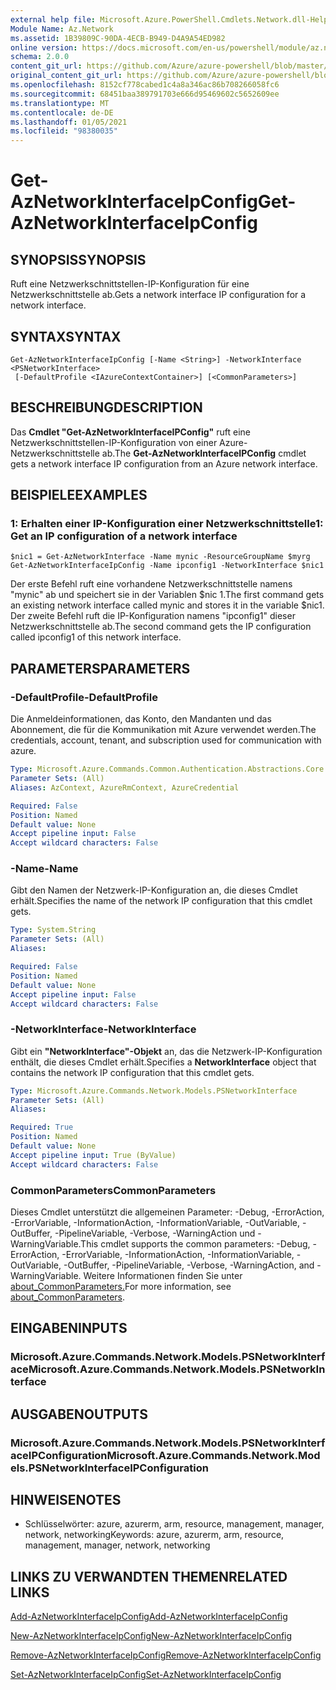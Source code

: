 ```yaml
---
external help file: Microsoft.Azure.PowerShell.Cmdlets.Network.dll-Help.xml
Module Name: Az.Network
ms.assetid: 1B39809C-90DA-4ECB-B949-D4A9A54ED982
online version: https://docs.microsoft.com/en-us/powershell/module/az.network/get-aznetworkinterfaceipconfig
schema: 2.0.0
content_git_url: https://github.com/Azure/azure-powershell/blob/master/src/Network/Network/help/Get-AzNetworkInterfaceIpConfig.md
original_content_git_url: https://github.com/Azure/azure-powershell/blob/master/src/Network/Network/help/Get-AzNetworkInterfaceIpConfig.md
ms.openlocfilehash: 8152cf778cabed1c4a8a346ac86b708266058fc6
ms.sourcegitcommit: 68451baa389791703e666d95469602c5652609ee
ms.translationtype: MT
ms.contentlocale: de-DE
ms.lasthandoff: 01/05/2021
ms.locfileid: "98380035"
---
```

# <span data-ttu-id="9d215-101">Get-AzNetworkInterfaceIpConfig</span><span class="sxs-lookup"><span data-stu-id="9d215-101">Get-AzNetworkInterfaceIpConfig</span></span>

## <span data-ttu-id="9d215-102">SYNOPSIS</span><span class="sxs-lookup"><span data-stu-id="9d215-102">SYNOPSIS</span></span>
<span data-ttu-id="9d215-103">Ruft eine Netzwerkschnittstellen-IP-Konfiguration für eine Netzwerkschnittstelle ab.</span><span class="sxs-lookup"><span data-stu-id="9d215-103">Gets a network interface IP configuration for a network interface.</span></span>

## <span data-ttu-id="9d215-104">SYNTAX</span><span class="sxs-lookup"><span data-stu-id="9d215-104">SYNTAX</span></span>

```
Get-AzNetworkInterfaceIpConfig [-Name <String>] -NetworkInterface <PSNetworkInterface>
 [-DefaultProfile <IAzureContextContainer>] [<CommonParameters>]
```

## <span data-ttu-id="9d215-105">BESCHREIBUNG</span><span class="sxs-lookup"><span data-stu-id="9d215-105">DESCRIPTION</span></span>
<span data-ttu-id="9d215-106">Das **Cmdlet "Get-AzNetworkInterfaceIPConfig"** ruft eine Netzwerkschnittstellen-IP-Konfiguration von einer Azure-Netzwerkschnittstelle ab.</span><span class="sxs-lookup"><span data-stu-id="9d215-106">The **Get-AzNetworkInterfaceIPConfig** cmdlet gets a network interface IP configuration from an Azure network interface.</span></span>

## <span data-ttu-id="9d215-107">BEISPIELE</span><span class="sxs-lookup"><span data-stu-id="9d215-107">EXAMPLES</span></span>

### <span data-ttu-id="9d215-108">1: Erhalten einer IP-Konfiguration einer Netzwerkschnittstelle</span><span class="sxs-lookup"><span data-stu-id="9d215-108">1: Get an IP configuration of a network interface</span></span>
```
$nic1 = Get-AzNetworkInterface -Name mynic -ResourceGroupName $myrg
Get-AzNetworkInterfaceIpConfig -Name ipconfig1 -NetworkInterface $nic1
```

<span data-ttu-id="9d215-109">Der erste Befehl ruft eine vorhandene Netzwerkschnittstelle namens "mynic" ab und speichert sie in der Variablen $nic 1.</span><span class="sxs-lookup"><span data-stu-id="9d215-109">The first command gets an existing network interface called mynic and stores it in the variable $nic1.</span></span> <span data-ttu-id="9d215-110">Der zweite Befehl ruft die IP-Konfiguration namens "ipconfig1" dieser Netzwerkschnittstelle ab.</span><span class="sxs-lookup"><span data-stu-id="9d215-110">The second command gets the IP configuration called ipconfig1 of this network interface.</span></span>
    

## <span data-ttu-id="9d215-111">PARAMETERS</span><span class="sxs-lookup"><span data-stu-id="9d215-111">PARAMETERS</span></span>

### <span data-ttu-id="9d215-112">-DefaultProfile</span><span class="sxs-lookup"><span data-stu-id="9d215-112">-DefaultProfile</span></span>
<span data-ttu-id="9d215-113">Die Anmeldeinformationen, das Konto, den Mandanten und das Abonnement, die für die Kommunikation mit Azure verwendet werden.</span><span class="sxs-lookup"><span data-stu-id="9d215-113">The credentials, account, tenant, and subscription used for communication with azure.</span></span>

```yaml
Type: Microsoft.Azure.Commands.Common.Authentication.Abstractions.Core.IAzureContextContainer
Parameter Sets: (All)
Aliases: AzContext, AzureRmContext, AzureCredential

Required: False
Position: Named
Default value: None
Accept pipeline input: False
Accept wildcard characters: False
```

### <span data-ttu-id="9d215-114">-Name</span><span class="sxs-lookup"><span data-stu-id="9d215-114">-Name</span></span>
<span data-ttu-id="9d215-115">Gibt den Namen der Netzwerk-IP-Konfiguration an, die dieses Cmdlet erhält.</span><span class="sxs-lookup"><span data-stu-id="9d215-115">Specifies the name of the network IP configuration that this cmdlet gets.</span></span>

```yaml
Type: System.String
Parameter Sets: (All)
Aliases:

Required: False
Position: Named
Default value: None
Accept pipeline input: False
Accept wildcard characters: False
```

### <span data-ttu-id="9d215-116">-NetworkInterface</span><span class="sxs-lookup"><span data-stu-id="9d215-116">-NetworkInterface</span></span>
<span data-ttu-id="9d215-117">Gibt ein **"NetworkInterface"-Objekt** an, das die Netzwerk-IP-Konfiguration enthält, die dieses Cmdlet erhält.</span><span class="sxs-lookup"><span data-stu-id="9d215-117">Specifies a **NetworkInterface** object that contains the network IP configuration that this cmdlet gets.</span></span>

```yaml
Type: Microsoft.Azure.Commands.Network.Models.PSNetworkInterface
Parameter Sets: (All)
Aliases:

Required: True
Position: Named
Default value: None
Accept pipeline input: True (ByValue)
Accept wildcard characters: False
```

### <span data-ttu-id="9d215-118">CommonParameters</span><span class="sxs-lookup"><span data-stu-id="9d215-118">CommonParameters</span></span>
<span data-ttu-id="9d215-119">Dieses Cmdlet unterstützt die allgemeinen Parameter: -Debug, -ErrorAction, -ErrorVariable, -InformationAction, -InformationVariable, -OutVariable, -OutBuffer, -PipelineVariable, -Verbose, -WarningAction und -WarningVariable.</span><span class="sxs-lookup"><span data-stu-id="9d215-119">This cmdlet supports the common parameters: -Debug, -ErrorAction, -ErrorVariable, -InformationAction, -InformationVariable, -OutVariable, -OutBuffer, -PipelineVariable, -Verbose, -WarningAction, and -WarningVariable.</span></span> <span data-ttu-id="9d215-120">Weitere Informationen finden Sie unter [about_CommonParameters.](http://go.microsoft.com/fwlink/?LinkID=113216)</span><span class="sxs-lookup"><span data-stu-id="9d215-120">For more information, see [about_CommonParameters](http://go.microsoft.com/fwlink/?LinkID=113216).</span></span>

## <span data-ttu-id="9d215-121">EINGABEN</span><span class="sxs-lookup"><span data-stu-id="9d215-121">INPUTS</span></span>

### <span data-ttu-id="9d215-122">Microsoft.Azure.Commands.Network.Models.PSNetworkInterface</span><span class="sxs-lookup"><span data-stu-id="9d215-122">Microsoft.Azure.Commands.Network.Models.PSNetworkInterface</span></span>

## <span data-ttu-id="9d215-123">AUSGABEN</span><span class="sxs-lookup"><span data-stu-id="9d215-123">OUTPUTS</span></span>

### <span data-ttu-id="9d215-124">Microsoft.Azure.Commands.Network.Models.PSNetworkInterfaceIPConfiguration</span><span class="sxs-lookup"><span data-stu-id="9d215-124">Microsoft.Azure.Commands.Network.Models.PSNetworkInterfaceIPConfiguration</span></span>

## <span data-ttu-id="9d215-125">HINWEISE</span><span class="sxs-lookup"><span data-stu-id="9d215-125">NOTES</span></span>
* <span data-ttu-id="9d215-126">Schlüsselwörter: azure, azurerm, arm, resource, management, manager, network, networking</span><span class="sxs-lookup"><span data-stu-id="9d215-126">Keywords: azure, azurerm, arm, resource, management, manager, network, networking</span></span>

## <span data-ttu-id="9d215-127">LINKS ZU VERWANDTEN THEMEN</span><span class="sxs-lookup"><span data-stu-id="9d215-127">RELATED LINKS</span></span>

[<span data-ttu-id="9d215-128">Add-AzNetworkInterfaceIpConfig</span><span class="sxs-lookup"><span data-stu-id="9d215-128">Add-AzNetworkInterfaceIpConfig</span></span>](./Add-AzNetworkInterfaceIpConfig.md)

[<span data-ttu-id="9d215-129">New-AzNetworkInterfaceIpConfig</span><span class="sxs-lookup"><span data-stu-id="9d215-129">New-AzNetworkInterfaceIpConfig</span></span>](./New-AzNetworkInterfaceIpConfig.md)

[<span data-ttu-id="9d215-130">Remove-AzNetworkInterfaceIpConfig</span><span class="sxs-lookup"><span data-stu-id="9d215-130">Remove-AzNetworkInterfaceIpConfig</span></span>](./Remove-AzNetworkInterfaceIpConfig.md)

[<span data-ttu-id="9d215-131">Set-AzNetworkInterfaceIpConfig</span><span class="sxs-lookup"><span data-stu-id="9d215-131">Set-AzNetworkInterfaceIpConfig</span></span>](./Set-AzNetworkInterfaceIpConfig.md)


